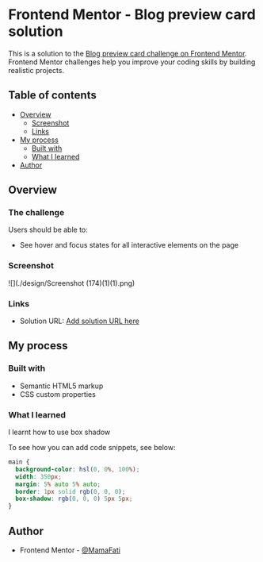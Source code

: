 # Frontend Mentor - Blog preview card solution

This is a solution to the [Blog preview card challenge on Frontend Mentor](https://www.frontendmentor.io/challenges/blog-preview-card-ckPaj01IcS). Frontend Mentor challenges help you improve your coding skills by building realistic projects. 

## Table of contents

- [Overview](#overview)
  - [Screenshot](#screenshot)
  - [Links](#links)
- [My process](#my-process)
  - [Built with](#built-with)
  - [What I learned](#what-i-learned)
 - [Author](#author)
 

 
## Overview

### The challenge

Users should be able to:

- See hover and focus states for all interactive elements on the page

### Screenshot

![](./design/Screenshot (174)(1)(1).png)

 
### Links

- Solution URL: [Add solution URL here](https://your-solution-url.com)
 

## My process

### Built with

- Semantic HTML5 markup
- CSS custom properties
 
### What I learned

I learnt how to use box shadow

To see how you can add code snippets, see below:

```css
main {
  background-color: hsl(0, 0%, 100%);
  width: 350px;
  margin: 5% auto 5% auto;
  border: 1px solid rgb(0, 0, 0);
  box-shadow: rgb(0, 0, 0) 5px 5px;
}
```
## Author

- Frontend Mentor - [@MamaFati](https://www.frontendmentor.io/profile/MamaFati)

 

 
